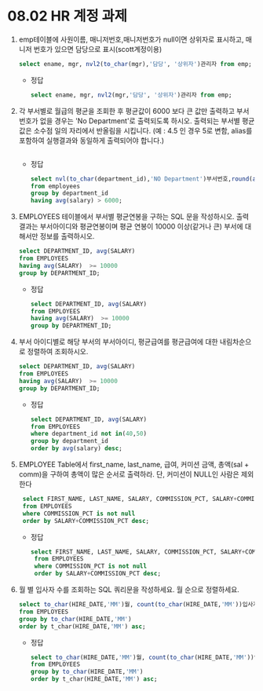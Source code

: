 # 08.02 HR 계정 과제

1. emp테이블에 사원이름, 매니저번호,매니저번호가 null이면 상위자로 표시하고, 매니저 번호가 있으면 담당으로 표시(scott계정이용)

   ```sql
   select ename, mgr, nvl2(to_char(mgr),'담당', '상위자')관리자 from emp;
   ```

   - 정답

     ```sql
     select ename, mgr, nvl2(mgr,'담당', '상위자')관리자 from emp;
     ```

     

2. 각 부서별로 월급의 평균을 조회한 후 평균값이 6000 보다 큰 값만 출력하고 부서번호가 없을 경우는 'No Department'로 출력되도록 하시오.  출력되는 부서별 평균값은 소수점 일의 자리에서 반올림을 시킵니다.  (예 : 4.5 인 경우 5로 변함,   alias를 포함하여 실행결과와 동일하게 출력되어야 합니다.)

   ```sql
   ```

   - 정답

     ```sql
     select nvl(to_char(department_id),'NO Department')부서번호,round(avg(salary),0)평균급여 
     from employees  
     group by department_id 
     having avg(salary) > 6000;
     ```

     

3. EMPLOYEES 테이블에서 부서별 평균연봉을 구하는 SQL 문을 작성하시오.  출력결과는 부서아이디와 평균연봉이며 평균 연봉이 10000 이상(같거나 큰) 부서에 대해서만 정보를 출력하시오. 

   ```sql
   select DEPARTMENT_ID, avg(SALARY) 
   from EMPLOYEES 
   having avg(SALARY)  >= 10000 
   group by DEPARTMENT_ID;
   ```

   - 정답

     ```sql
     select DEPARTMENT_ID, avg(SALARY) 
     from EMPLOYEES 
     having avg(SALARY)  >= 10000 
     group by DEPARTMENT_ID;
     ```

     

4. 부서 아이디별로 해당 부서의 부서아이디, 평균급여를 평균급여에 대한 내림차순으로  정렬하여 조회하시오. 

   ```sql
   select DEPARTMENT_ID, avg(SALARY) 
   from EMPLOYEES 
   having avg(SALARY)  >= 10000 
   group by DEPARTMENT_ID;
   ```

   - 정답

     ```sql
     select DEPARTMENT_ID, avg(SALARY) 
     from EMPLOYEES
     where department_id not in(40,50)
     group by department_id
     order by avg(salary) desc;
     ```

     

5. EMPLOYEE Table에서 first_name, last_name, 급여, 커미션 금액, 총액(sal + comm)을 구하여 총액이 많은 순서로 출력하라. 단, 커미션이 NULL인 사람은 제외한다

   ```sql
    select FIRST_NAME, LAST_NAME, SALARY, COMMISSION_PCT, SALARY+COMMISSION_PCT 총액
    from EMPLOYEES 
    where COMMISSION_PCT is not null
    order by SALARY+COMMISSION_PCT desc;
   ```

   - 정답

     ```sql
     select FIRST_NAME, LAST_NAME, SALARY, COMMISSION_PCT, SALARY+COMMISSION_PCT 총액
      from EMPLOYEES 
      where COMMISSION_PCT is not null
      order by SALARY+COMMISSION_PCT desc;
     ```

     

6. 월 별 입사자 수를 조회하는 SQL 쿼리문을 작성하세요. 월 순으로 정렬하세요.

   ```sql
   select to_char(HIRE_DATE,'MM')월, count(to_char(HIRE_DATE,'MM'))입사자수
   from EMPLOYEES 
   group by to_char(HIRE_DATE,'MM') 
   order by t_char(HIRE_DATE,'MM') asc;
   ```

   - 정답

     ```sql
     select to_char(HIRE_DATE,'MM')월, count(to_char(HIRE_DATE,'MM'))입사자수
     from EMPLOYEES 
     group by to_char(HIRE_DATE,'MM') 
     order by t_char(HIRE_DATE,'MM') asc;
     ```

     







